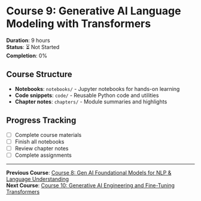 # Course 9: Generative AI Language Modeling with Transformers

**Duration**: 9 hours  
**Status**: ⏳ Not Started  
**Completion**: 0%

## Course Structure
- **Notebooks**: `notebooks/` - Jupyter notebooks for hands-on learning
- **Code snippets**: `code/` - Reusable Python code and utilities
- **Chapter notes**: `chapters/` - Module summaries and highlights

## Progress Tracking
- [ ] Complete course materials
- [ ] Finish all notebooks
- [ ] Review chapter notes
- [ ] Complete assignments

---

**Previous Course**: [Course 8: Gen AI Foundational Models for NLP & Language Understanding](../course-08-gen-ai-foundational-models-nlp/README.md)  
**Next Course**: [Course 10: Generative AI Engineering and Fine-Tuning Transformers](../course-10-generative-ai-engineering-fine-tuning/README.md)
